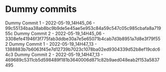 # Dummy commits

Dummy Commit 1 - 2022-05-19_14H45_06 - 99c55134baa38ab8bc9b9de5e45ae5e953c84a59c547c05c985cbafa8a71955c
Dummy Commit 2 - 2022-05-19_14H45_06 - 3308efe41946f3f775fab3ddbe30a7e5e65071b4cab7d3b8951a7d8e3f79f552
Dummy Commit 1 - 2022-05-19_14H47_13 - 1388883b7b6063f45e7d12739b7023c1078ba02ed9304339d52b8ef19cdc64c3
Dummy Commit 2 - 2022-05-19_14H47_13 - 469689c5311cb5d598489f181b3640006d871c82b9aed048eab2f153a5837495
